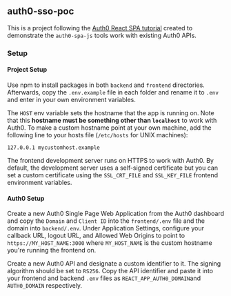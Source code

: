 ## auth0-sso-poc

This is a project following the [Auth0 React SPA tutorial](https://auth0.com/docs/quickstart/spa/react/01-login) created to demonstrate the `auth0-spa-js` tools work with existing Auth0 APIs.

### Setup

#### Project Setup

Use npm to install packages in both `backend` and `frontend` directories. Afterwards, copy the `.env.example` file in each folder and rename it to `.env` and enter in your own environment variables.

The `HOST` env variable sets the hostname that the app is running on. Note that this **hostname must be something other than `localhost`** to work with Auth0. To make a custom hostname point at your own machine, add the following line to your hosts file (`/etc/hosts` for UNIX machines):

```
127.0.0.1 mycustomhost.example
```

The frontend development server runs on HTTPS to work with Auth0. By default, the development server uses a self-signed certificate but you can set a custom certificate using the `SSL_CRT_FILE` and `SSL_KEY_FILE` frontend environment variables.

#### Auth0 Setup

Create a new Auth0 Single Page Web Application from the Auth0 dashboard and copy the `Domain` and `Client ID` into the `frontend/.env` file and the domain into `backend/.env`. Under Application Settings, configure your callback URL, logout URL, and Allowed Web Origins to point to `https://MY_HOST_NAME:3000` where `MY_HOST_NAME` is the custom hostname you're running the frontend on.

Create a new Auth0 API and designate a custom identifier to it. The signing algorithm should be set to `RS256`. Copy the API identifier and paste it into your frontend and backend `.env` files as `REACT_APP_AUTH0_DOMAIN`and `AUTH0_DOMAIN` respectively.
